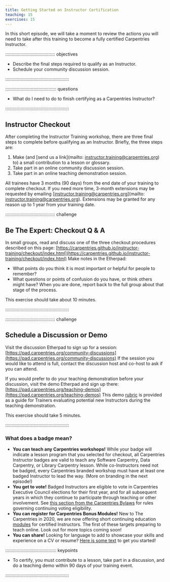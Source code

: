 ```yaml
---
title: Getting Started on Instructor Certification
teaching: 15
exercises: 15
---
```


In this short episode, we will take a moment to review the actions you will
need to take after this training to become a fully certified Carpentries Instructor.

::::::::::::::::::::::::::::::::::::::: objectives

- Describe the final steps required to qualify as an Instructor.
- Schedule your community discussion session.

::::::::::::::::::::::::::::::::::::::::::::::::::

:::::::::::::::::::::::::::::::::::::::: questions

- What do I need to do to finish certifying as a Carpentries Instructor?

::::::::::::::::::::::::::::::::::::::::::::::::::

## Instructor Checkout

After completing the Instructor Training workshop, there are three final steps to complete before qualifying as an Instructor.
Briefly, the three steps are:

1. Make (and \[send us a link\](mailto: [instructor.training@carpentries.org](mailto:instructor.training@carpentries.org)) to) a small contribution to a lesson or glossary.
2. Take part in an online community discussion session.
3. Take part in an online teaching demonstration session.

All trainees have 3 months (90 days) from the end date of your training to complete checkout. If you need more time,
3-month extensions may be requested by emailing \[[instructor.training@carpentries.org](mailto:instructor.training@carpentries.org)\](mailto: [instructor.training@carpentries.org](mailto:instructor.training@carpentries.org)).
Extensions may be granted for any reason up to 1 year from your training date.

:::::::::::::::::::::::::::::::::::::::  challenge

## Be The Expert: Checkout Q \& A

In small groups, read and discuss one of the three checkout procedures described on this page: [https://carpentries.github.io/instructor-training/checkout/index.html](https://carpentries.github.io/instructor-training/checkout/index.html)
Make notes in the Etherpad:

- What points do you think it is most important or helpful for people to remember?
- What questions or points of confusion do you have, or think others might have?
  When you are done, report back to the full group about that stage of the process.

This exercise should take about 10 minutes.


::::::::::::::::::::::::::::::::::::::::::::::::::

:::::::::::::::::::::::::::::::::::::::  challenge

## Schedule a Discussion or Demo

Visit the discussion Etherpad to sign up for a session: [https://pad.carpentries.org/community-discussions](https://pad.carpentries.org/community-discussions)
If the session you would like to attend is full, contact the discussion
host and co-host to ask if you can attend.

If you would prefer to do your teaching demonstration before your discussion,
visit the demo Etherpad and sign up there: [https://pad.carpentries.org/teaching-demos](https://pad.carpentries.org/teaching-demos)
This demo [rubric](demos_rubric/) is provided as a guide for Trainers evaluating potential new Instructors during the teaching demonstration.

This exercise should take 5 minutes.


::::::::::::::::::::::::::::::::::::::::::::::::::

### What does a badge mean?

- **You can teach any Carpentries workshops!** While your badge will indicate a lesson program that you selected for checkout, all Carpentries Instructor badges are valid to teach any Software Carpentry, Data Carpentry, or Library Carpentry lesson. While co-Instructors need not be badged, every Carpentries branded workshop must have at least one badged Instructor to lead the way. (More on branding in the next episode!)
- **You get to vote!** Badged Instructors are eligible to vote in Carpentries Executive Council elections for their first year, and for all subsequent years in which they continue to participate through teaching or other involvement. See [this section from the Carpentries Bylaws][voting-rights] for rules governing continuing voting eligibility.
- **You can register for Carpentries Bonus Modules!** New to The Carpentries in 2020, we are now offering short continuing education [modules][bonus-modules] for certified Instructors. The first of these targets preparing to teach online. Look out for more topics coming soon!
- **You can share!** Looking for language to add to showcase your skills and experience on a CV or resume? [Here is some text][text-for-instructors] to get you started!

[voting-rights]: https://docs.carpentries.org/topic_folders/governance/bylaws.html#eligibility-rights-and-termination-for-voting-members
[bonus-modules]: https://carpentries.github.io/instructor-training-bonus-modules/
[text-for-instructors]: https://github.com/carpentries/commons/blob/master/text-for-instructors.md


:::::::::::::::::::::::::::::::::::::::: keypoints

- To certify, you must contribute to a lesson, take part in a discussion, and do a teaching demo within 90 days of your training event.

::::::::::::::::::::::::::::::::::::::::::::::::::


